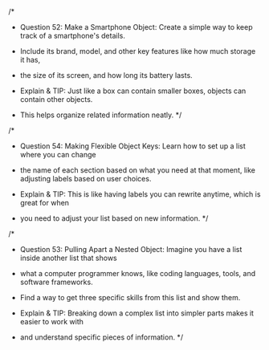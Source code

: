 /\*

- Question 52: Make a Smartphone Object: Create a simple way to keep track of a smartphone's details.
- Include its brand, model, and other key features like how much storage it has,
- the size of its screen, and how long its battery lasts.

- Explain & TIP: Just like a box can contain smaller boxes, objects can contain other objects.
- This helps organize related information neatly.
  \*/

/\*

- Question 54: Making Flexible Object Keys: Learn how to set up a list where you can change
- the name of each section based on what you need at that moment, like adjusting labels based on user choices.

- Explain & TIP: This is like having labels you can rewrite anytime, which is great for when
- you need to adjust your list based on new information.
  \*/

/\*

- Question 53: Pulling Apart a Nested Object: Imagine you have a list inside another list that shows
- what a computer programmer knows, like coding languages, tools, and software frameworks.
- Find a way to get three specific skills from this list and show them.

- Explain & TIP: Breaking down a complex list into simpler parts makes it easier to work with
- and understand specific pieces of information.
  \*/
